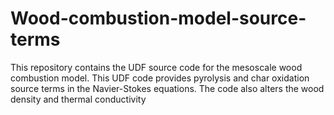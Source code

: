 # Wood-combustion-model-source-terms
This repository contains the UDF source code for the mesoscale wood combustion model. This UDF code provides pyrolysis and char oxidation source terms in the Navier-Stokes equations. The code also alters the wood density and thermal conductivity
